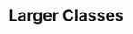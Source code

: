 # Larger Classes



<!--

------------------------------- in progress -------------------------------



So far you’ve seen smallish classes. But from now on we’ll focus on larger classes that refer to other classes, since that shows the value of OOP even better.
Show an example: madlibs class. Base class does substitution. One implementation asks input from user. One implementation pulls from random list.
Note that they share the same “interface”.
What are cases for OOP? (we won’t cover all of these, but for reference)
carve the problem space into separate places, to solve separate problems
interfaces + encapsulation, hides details+allows future implementation changes
don't have to pass as much state as params
concept of nouns+verbs
polymorphism/easy to extend if all use same interface
inheritance can be a way to reuse code
typesafety and vscode autocomplete


-->
